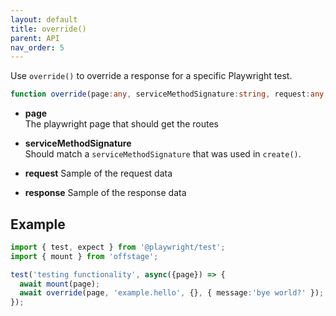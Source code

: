```yaml
---
layout: default
title: override()
parent: API
nav_order: 5
---
```


Use `override()` to override a response for a specific Playwright test.

```ts
function override(page:any, serviceMethodSignature:string, request:any, response:any):void;
```

- **page**  
  The playwright page that should get the routes

- **serviceMethodSignature**  
  Should match a `serviceMethodSignature` that was used in `create()`.

- **request**
Sample of the request data

- **response**
Sample of the response data

## Example

```ts
import { test, expect } from '@playwright/test';
import { mount } from 'offstage';

test('testing functionality', async({page}) => {
  await mount(page);
  await override(page, 'example.hello', {}, { message:'bye world?' });
});
```

